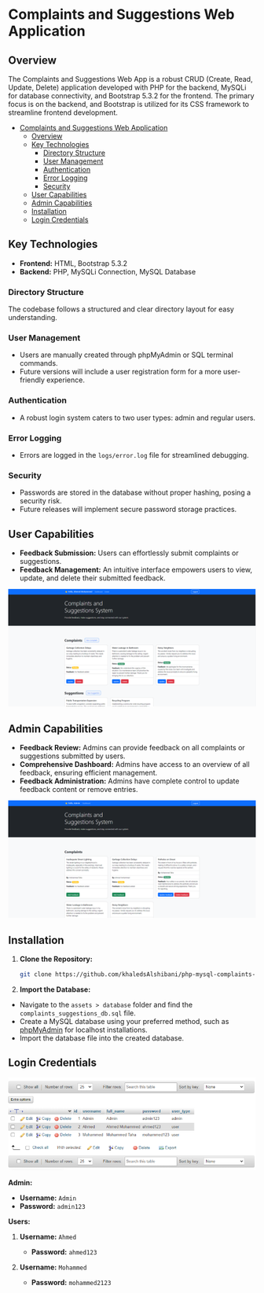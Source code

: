 # Complaints and Suggestions Web Application

## Overview
The Complaints and Suggestions Web App is a robust CRUD (Create, Read, Update, Delete) application developed with PHP for the backend, MySQLi for database connectivity, and Bootstrap 5.3.2 for the frontend. The primary focus is on the backend, and Bootstrap is utilized for its CSS framework to streamline frontend development.

- [Complaints and Suggestions Web Application](#complaints-and-suggestions-web-application)
  - [Overview](#overview)
  - [Key Technologies](#key-technologies)
    - [Directory Structure](#directory-structure)
    - [User Management](#user-management)
    - [Authentication](#authentication)
    - [Error Logging](#error-logging)
    - [Security](#security)
  - [User Capabilities](#user-capabilities)
  - [Admin Capabilities](#admin-capabilities)
  - [Installation](#installation)
  - [Login Credentials](#login-credentials)

## Key Technologies

- **Frontend:** HTML, Bootstrap 5.3.2
- **Backend:** PHP, MySQLi Connection, MySQL Database

### Directory Structure

The codebase follows a structured and clear directory layout for easy understanding.

### User Management

- Users are manually created through phpMyAdmin or SQL terminal commands.
- Future versions will include a user registration form for a more user-friendly experience.

### Authentication

- A robust login system caters to two user types: admin and regular users.

### Error Logging

- Errors are logged in the `logs/error.log` file for streamlined debugging.

### Security

- Passwords are stored in the database without proper hashing, posing a security risk.
- Future releases will implement secure password storage practices.

## User Capabilities

- **Feedback Submission:** Users can effortlessly submit complaints or suggestions.
- **Feedback Management:** An intuitive interface empowers users to view, update, and delete their submitted feedback.

![User Dashboard](./assets/screenshots/user-dashboard.png)

## Admin Capabilities

- **Feedback Review:** Admins can provide feedback on all complaints or suggestions submitted by users.
- **Comprehensive Dashboard:** Admins have access to an overview of all feedback, ensuring efficient management.
- **Feedback Administration:** Admins have complete control to update feedback content or remove entries.

![Admin Dashboard](./assets/screenshots/admin-dashboard.png)

## Installation

1. **Clone the Repository:**
   ```bash
   git clone https://github.com/khaledsAlshibani/php-mysql-complaints-app.git
   ```

2. **Import the Database:**
  - Navigate to the `assets > database` folder and find the `complaints_suggestions_db.sql` file.
  - Create a MySQL database using your preferred method, such as [phpMyAdmin](http://localhost/phpmyadmin/index.php) for localhost installations.
  - Import the database file into the created database.

## Login Credentials

![Users Table](./assets/screenshots/users-table.png)

**Admin:**
- **Username:** `Admin`
- **Password:** `admin123`

**Users:**
1. **Username:** `Ahmed`
   - **Password:** `ahmed123`

2. **Username:** `Mohammed`
   - **Password:** `mohammed2123`
